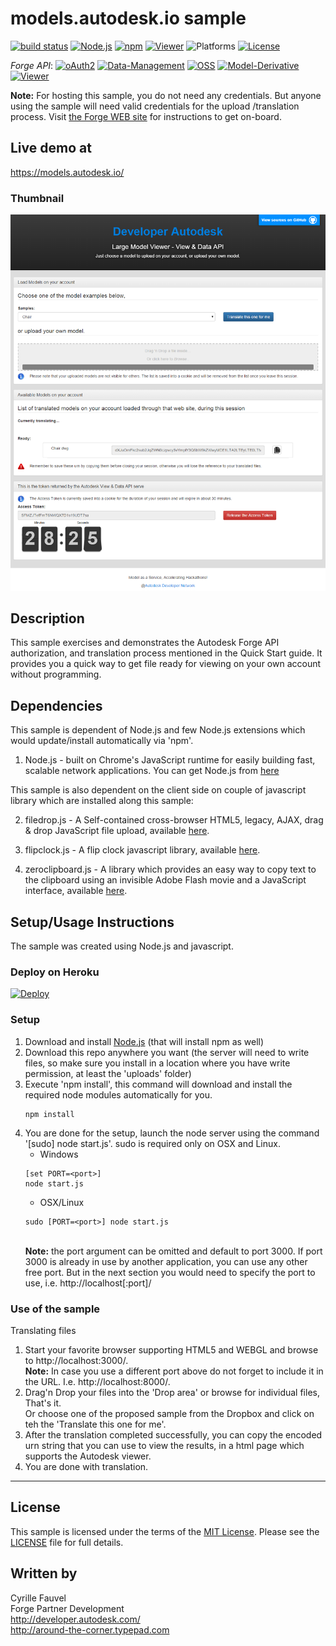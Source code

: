 # models.autodesk.io sample

[![build status](https://api.travis-ci.org/cyrillef/models.autodesk.io.png)](https://travis-ci.org/cyrillef/models.autodesk.io)
[![Node.js](https://img.shields.io/badge/Node.js-6.3.1-blue.svg)](https://nodejs.org/)
[![npm](https://img.shields.io/badge/npm-3.10.3-blue.svg)](https://www.npmjs.com/)
[![Viewer](https://img.shields.io/badge/Forge%20Viewer-v2.8-green.svg)](http://developer-autodesk.github.io/)
![Platforms](https://img.shields.io/badge/platform-windows%20%7C%20osx%20%7C%20linux-lightgray.svg)
[![License](http://img.shields.io/:license-mit-blue.svg)](http://opensource.org/licenses/MIT)


*Forge API*:
[![oAuth2](https://img.shields.io/badge/oAuth2-v1-green.svg)](http://developer-autodesk.github.io/)
[![Data-Management](https://img.shields.io/badge/Data%20Management-v1-green.svg)](http://developer-autodesk.github.io/)
[![OSS](https://img.shields.io/badge/OSS-v2-green.svg)](http://developer-autodesk.github.io/)
[![Model-Derivative](https://img.shields.io/badge/Model%20Derivative-v2-green.svg)](http://developer-autodesk.github.io/)
[![Viewer](https://img.shields.io/badge/Forge%20Viewer-v3.3-green.svg)](http://developer-autodesk.github.io/)



<b>Note:</b> For hosting this sample, you do not need any credentials. But anyone using the sample will need
valid credentials for the upload /translation process. Visit [the Forge WEB site](https://developer.autodesk.com) for
instructions to get on-board.


## Live demo at
https://models.autodesk.io/

### Thumbnail
[![thumbnail](www/images/app.png)](https://models.autodesk.io/)


## Description

This sample exercises and demonstrates the Autodesk Forge API authorization, and translation process
mentioned in the Quick Start guide. It provides you a quick way to get file ready for viewing on your own account
without programming.


## Dependencies

This sample is dependent of Node.js and few Node.js extensions which would update/install automatically via 'npm'.

1. Node.js - built on Chrome's JavaScript runtime for easily building fast, scalable network applications.
   You can get Node.js from [here](http://nodejs.org/)

This sample is also dependent on the client side on couple of javascript library which are installed
along this sample:

2. filedrop.js - A Self-contained cross-browser HTML5, legacy, AJAX, drag & drop JavaScript file upload, available [here](http://filedropjs.org/).

3. flipclock.js - A flip clock javascript library, available [here](http://flipclockjs.com/).

4. zeroclipboard.js - A library which provides an easy way to copy text to the clipboard using an invisible Adobe Flash movie and a JavaScript interface,
   available [here](http://zeroclipboard.org/).


## Setup/Usage Instructions

The sample was created using Node.js and javascript.


### Deploy on Heroku

[![Deploy](https://www.herokucdn.com/deploy/button.svg)](https://heroku.com/deploy)


<a name="setupSample"></a>
### Setup
1. Download and install [Node.js](http://nodejs.org/) (that will install npm as well)
2. Download this repo anywhere you want (the server will need to write files, so make sure you install in
   a location where you have write permission, at least the 'uploads' folder)
3. Execute 'npm install', this command will download and install the required node modules automatically for you.<br />
   ```
   npm install
   ```
4. You are done for the setup, launch the node server using the command '[sudo] node start.js'.
   sudo is required only on OSX and Linux.<br />
   * Windows<br />
   ```
   [set PORT=<port>]
   node start.js
   ```
   * OSX/Linux<br />
   ```
   sudo [PORT=<port>] node start.js
   ```
   <br />
   <b>Note:</b> the port argument can be omitted and default to port 3000. If port 3000 is already in use by another
   application, you can use any other free port. But in the next section you would need to specify the port to
   use, i.e. http://localhost[:port]/


<a name="UseOfTheSample"></a>
### Use of the sample

Translating files

1. Start your favorite browser supporting HTML5 and WEBGL and browse to http://localhost:3000/.<br />
   <b>Note:</b> In case you use a different port above do not forget to include it in the URL. I.e.
   http://localhost:8000/.
2. Drag'n Drop your files into the 'Drop area' or browse for individual files, That's it.<br />
   Or choose one of the proposed sample from the Dropbox and click on teh the 'Translate this one for me'.
3. After the translation completed successfully, you can copy the encoded urn string that you can use to view the
   results, in a html page which supports the Autodesk viewer.
4. You are done with translation.


--------

## License

This sample is licensed under the terms of the [MIT License](http://opensource.org/licenses/MIT). Please see the [LICENSE](LICENSE) file for full details.


## Written by

Cyrille Fauvel <br />
Forge Partner Development <br />
http://developer.autodesk.com/ <br />
http://around-the-corner.typepad.com <br />
